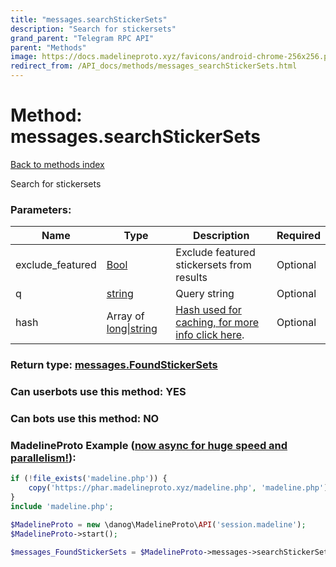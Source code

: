 ```yaml
---
title: "messages.searchStickerSets"
description: "Search for stickersets"
grand_parent: "Telegram RPC API"
parent: "Methods"
image: https://docs.madelineproto.xyz/favicons/android-chrome-256x256.png
redirect_from: /API_docs/methods/messages_searchStickerSets.html
---
```

# Method: messages.searchStickerSets
[Back to methods index](index.html)



Search for stickersets

### Parameters:

| Name     |    Type       | Description | Required |
|----------|---------------|-------------|----------|
|exclude\_featured|[Bool](/API_docs/types/Bool.html) | Exclude featured stickersets from results | Optional|
|q|[string](/API_docs/types/string.html) | Query string | Optional|
|hash|Array of [long\|string](/API_docs/types/long\|string.html) | [Hash used for caching, for more info click here](https://core.telegram.org/api/offsets#hash-generation). | Optional|


### Return type: [messages.FoundStickerSets](/API_docs/types/messages.FoundStickerSets.html)

### Can userbots use this method: **YES**

### Can bots use this method: **NO**


### MadelineProto Example ([now async for huge speed and parallelism!](https://docs.madelineproto.xyz/docs/ASYNC.html)):


```php
if (!file_exists('madeline.php')) {
    copy('https://phar.madelineproto.xyz/madeline.php', 'madeline.php');
}
include 'madeline.php';

$MadelineProto = new \danog\MadelineProto\API('session.madeline');
$MadelineProto->start();

$messages_FoundStickerSets = $MadelineProto->messages->searchStickerSets(exclude_featured: $Bool, q: 'string', hash: [$long\|string, $long\|string], );
```

